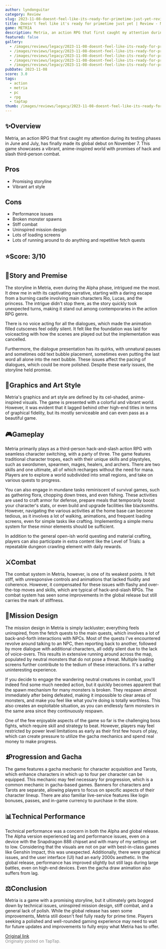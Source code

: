 ```yaml
---
author: lyndonguitar
category: Review
slug: 2023-11-08-doesnt-feel-like-its-ready-for-primetime-just-yet-review-metria
title: Doesn't feel like it's ready for primetime just yet | Review - Metria
game: METRIA
description: Metria, an action RPG that first caught my attention during its testing phases in June and July, has finally made its global debut on November 7. This game showcases a vibrant, anime-inspired world with promises of hack and slash third-person combat.
featured: false
gallery:
  - /images/reviews/legacy/2023-11-08-doesnt-feel-like-its-ready-for-primetime-just-yet--review---metria-0.avif
  - /images/reviews/legacy/2023-11-08-doesnt-feel-like-its-ready-for-primetime-just-yet--review---metria-1.avif
  - /images/reviews/legacy/2023-11-08-doesnt-feel-like-its-ready-for-primetime-just-yet--review---metria-2.avif
  - /images/reviews/legacy/2023-11-08-doesnt-feel-like-its-ready-for-primetime-just-yet--review---metria-3.avif
  - /images/reviews/legacy/2023-11-08-doesnt-feel-like-its-ready-for-primetime-just-yet--review---metria-4.avif
pubDate: 2023-11-08
score: 3.0
tags:
  - action
  - metria
  - pc
  - rpg
  - taptap
thumb: /images/reviews/legacy/2023-11-08-doesnt-feel-like-its-ready-for-primetime-just-yet--review---metria-0.avif
---
```


## ✨Overview

Metria, an action RPG that first caught my attention during its testing phases in June and July, has finally made its global debut on November 7. This game showcases a vibrant, anime-inspired world with promises of hack and slash third-person combat.




## Pros
- Promising storyline
- Vibrant art style
## Cons
- Performance issues
- Broken monster spawns
- Stiff combat
- Uninspired mission design
- Lots of loading screens
- Lots of running around to do anything and repetitive fetch quests



## ⭐️Score: 3/10


## 📖Story and Premise

The storyline in Metria, even during the Alpha phase, intrigued me the most. It drew me in with its captivating narrative, starting with a daring escape from a burning castle involving main characters Rio, Lucas, and the princess. The intrigue didn't stop there, as the story quickly took unexpected turns, making it stand out among contemporaries in the action RPG genre.

There is no voice acting for all the dialogues, which made the animation filled cutscenes feel oddly silent. It felt like the foundation was laid for voiceacting with how the scenes are played out but the implementation was cancelled.

Furthermore, the dialogue presentation has its quirks, with unnatural pauses and sometimes odd text bubble placement, sometimes even putting the last word all alone into the next bubble. These issues affect the pacing of dialogues, which could be more polished. Despite these early issues, the storyline held promise.


## 🎨Graphics and Art Style

Metria's graphics and art style are defined by its cel-shaded, anime-inspired visuals. The game is presented with a colorful and vibrant world. However, it was evident that it lagged behind other high-end titles in terms of graphical fidelity, but its mostly serviceable and can even pass as a beautiful game.


## 🎮Gameplay

Metria primarily plays as a third-person hack-and-slash action RPG with seamless character switching, with a party of three. The game features traditional character tropes, each with their unique skills and playstyles, such as swordsmen, spearmen, mages, healers, and archers. There are two skills and one ultimate, all of which recharges without the need for mana. Players are to explore a world subdivided into small regions, and take on various quests to progress.

You can also engage in mundane tasks reminiscent of survival games, such as gathering flora, chopping down trees, and even fishing. These activities are used to craft armor for defense, prepare meals that temporarily boost your character's stats, or even build and upgrade facilities like blacksmiths. However, navigating the various activities at the home base can become tedious, as it involves a lot of walking, animations, and frequent loading screens, even for simple tasks like crafting. Implementing a simple menu system for these minor elements should be sufficient.

In addition to the general open-ish world questing and material crafting, players can also participate in extra content like the Level of Trials: a repeatable dungeon crawling element with daily rewards.


## ⚔️Combat

The combat system in Metria, however, is one of its weakest points. It felt stiff, with unresponsive controls and animations that lacked fluidity and coherence. However, it compensated for these issues with flashy and over-the-top moves and skills, which are typical of hack-and-slash RPGs.  The combat system has seen some improvements in the global release but still carries the mark of stiffness.


## 📜Mission Design

The mission design in Metria is simply lackluster; everything feels uninspired, from the fetch quests to the main quests, which involves a lot of back-and-forth interactions with NPCs. Most of the quests I've encountered revolve around talking to an NPC, then reporting back to another, followed by more dialogue with additional characters, all oddly silent due to the lack of voice-overs. This results in extensive running around across the map, populated by neutral monsters that do not pose a threat. Multiple loading screens further contribute to the tedium of these interactions. It's a rather uninteresting experience.

If you decide to engage the wandering neutral creatures in combat, you'll indeed find some much needed action, but it quickly becomes apparent that the spawn mechanism for many monsters is broken. They respawn almost immediately after being defeated, making it impossible to clear areas of monsters, and make you feel like what you’re doing is totally worthless. This also creates an exploitable situation, as you can endlessly farm monsters in the same area since they continuously respawn.

One of the few enjoyable aspects of the game so far is the challenging boss fights, which require skill and strategy to beat. However, players may feel restricted by power level limitations as early as their first few hours of play, which can create pressure to utilize the gacha mechanics and spend real money to make progress. 


## ⏫Progression and Gacha

The game features a gacha mechanic for character acquisition and Tarots, which enhance characters in which up to four per character can be equipped. This mechanic may feel necessary for progression, which is a common mechanic in gacha-based games. Banners for characters and Tarots are separate, allowing players to focus on specific aspects of their character lineup. There are also familiar live-service features like login bonuses, passes, and in-game currency to purchase in the store.


## 📊Technical Performance

Technical performance was a concern in both the Alpha and global release. The Alpha version experienced lag and performance issues, even on a device with the Snapdragon 888 chipset and with many of my settings set to low. Considering that the visuals are not on par with best-in-class games like Genshin Impact, this was unexpected. Additionally, there were graphical issues, and the user interface (UI) had an early 2000s aesthetic. In the global release, performance has improved slightly but still lags during large battles, even on high-end devices. Even the gacha draw animation also suffers from lag.


## ⚖️Conclusion

Metria is a game with a promising storyline, but it ultimately gets bogged down by technical issues, uninspired mission design, stiff combat, and a general lack of polish. While the global release has seen some improvements, Metria still doesn't feel fully ready for prime time. Players seeking a polished and well-rounded gaming experience may need to wait for future updates and improvements to fully enjoy what Metria has to offer.

[Original link](https://www.taptap.io/post/6522696)<br><span style="font-size: 0.95em; color: #888;">Originally posted on TapTap.</span>